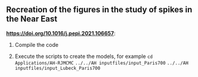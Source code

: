 ## Recreation of the figures in the study of spikes in the Near East
 **https://doi.org/10.1016/j.pepi.2021.106657**:

1. Compile the code

2. Execute the scripts to create the models, for example
`cd Applications/AH-RJMCMC`
`../../AH inputfiles/input_Paris700`
`../../AH inputfiles/input_Lubeck_Paris700`


